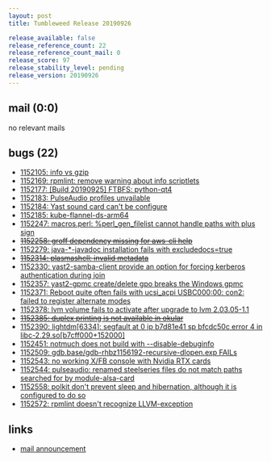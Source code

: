 ```yaml
---
layout: post
title: Tumbleweed Release 20190926

release_available: false
release_reference_count: 22
release_reference_count_mail: 0
release_score: 97
release_stability_level: pending
release_version: 20190926
---
```


## mail (0:0)

no relevant mails

## bugs (22)

<!--more-->

- [1152105: info vs gzip](https://bugzilla.opensuse.org/show_bug.cgi?id=1152105)
- [1152169: rpmlint: remove warning about info scriptlets](https://bugzilla.opensuse.org/show_bug.cgi?id=1152169)
- [1152177: \[Build 20190925\] FTBFS: python-qt4](https://bugzilla.opensuse.org/show_bug.cgi?id=1152177)
- [1152183: PulseAudio profiles unvailable](https://bugzilla.opensuse.org/show_bug.cgi?id=1152183)
- [1152184: Yast sound card can't be configure](https://bugzilla.opensuse.org/show_bug.cgi?id=1152184)
- [1152185: kube-flannel-ds-arm64](https://bugzilla.opensuse.org/show_bug.cgi?id=1152185)
- [1152247: macros.perl: %perl_gen_filelist cannot handle paths with plus sign](https://bugzilla.opensuse.org/show_bug.cgi?id=1152247)
- ~~[1152258: groff dependency missing for aws-cli help](https://bugzilla.opensuse.org/show_bug.cgi?id=1152258)~~
- [1152279: java-*-javadoc installation fails with excludedocs=true](https://bugzilla.opensuse.org/show_bug.cgi?id=1152279)
- ~~[1152314: plasmashell: invalid metadata](https://bugzilla.opensuse.org/show_bug.cgi?id=1152314)~~
- [1152330: yast2-samba-client provide an option for forcing kerberos authentication during join](https://bugzilla.opensuse.org/show_bug.cgi?id=1152330)
- [1152357: yast2-gpmc create/delete gpo breaks the Windows gpmc](https://bugzilla.opensuse.org/show_bug.cgi?id=1152357)
- [1152371: Reboot quite often fails with ucsi_acpi USBC000:00: con2: failed to register alternate modes](https://bugzilla.opensuse.org/show_bug.cgi?id=1152371)
- [1152378: lvm volume fails to activate after upgrade to lvm 2.03.05-1.1](https://bugzilla.opensuse.org/show_bug.cgi?id=1152378)
- ~~[1152385: duplex printing is not available in okular](https://bugzilla.opensuse.org/show_bug.cgi?id=1152385)~~
- [1152390: lightdm\[6334\]: segfault at 0 ip b7d81e41 sp bfcdc50c error 4 in libc-2.29.so\[b7cff000+152000\]](https://bugzilla.opensuse.org/show_bug.cgi?id=1152390)
- [1152451: notmuch does not build with --disable-debuginfo](https://bugzilla.opensuse.org/show_bug.cgi?id=1152451)
- [1152509: gdb.base/gdb-rhbz1156192-recursive-dlopen.exp FAILs](https://bugzilla.opensuse.org/show_bug.cgi?id=1152509)
- [1152543: no working X/FB console with Nvidia RTX cards](https://bugzilla.opensuse.org/show_bug.cgi?id=1152543)
- [1152544: pulseaudio: renamed steelseries files do not match paths searched for by module-alsa-card](https://bugzilla.opensuse.org/show_bug.cgi?id=1152544)
- [1152558: polkit don't prevent sleep and hibernation, although it is configured to do so](https://bugzilla.opensuse.org/show_bug.cgi?id=1152558)
- [1152572: rpmlint doesn't recognize LLVM-exception](https://bugzilla.opensuse.org/show_bug.cgi?id=1152572)



## links

- [mail announcement](https://lists.opensuse.org/opensuse-factory/2019-09/msg00268.html)
